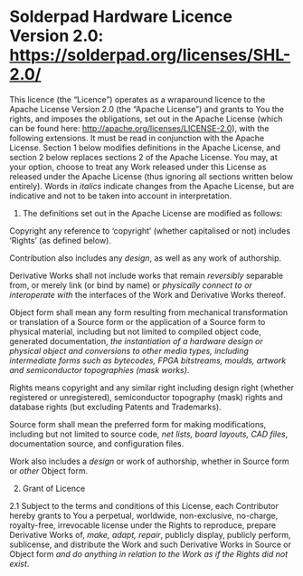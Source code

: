 # Solderpad Hardware Licence Version 2.0:  https://solderpad.org/licenses/SHL-2.0/

This licence (the “Licence”) operates as a wraparound licence to the Apache License Version 2.0 (the “Apache License”) and grants to You the rights, and imposes the obligations, set out in the Apache License (which can be found here: http://apache.org/licenses/LICENSE-2.0), with the following extensions. It must be read in conjunction with the Apache License. Section 1 below modifies definitions in the Apache License, and section 2 below replaces sections 2 of the Apache License. You may, at your option, choose to treat any Work released under this License as released under the Apache License (thus ignoring all sections written below entirely). Words in _italics_ indicate changes from the Apache License, but are indicative and not to be taken into account in interpretation.

1. The definitions set out in the Apache License are modified as follows:

Copyright any reference to ‘copyright’ (whether capitalised or not) includes ‘Rights’ (as defined below).

Contribution also includes any _design_, as well as any work of authorship.

Derivative Works shall not include works that remain _reversibly_ separable from, or merely link (or bind by name) or _physically connect to or interoperate with_ the interfaces of the Work and Derivative Works thereof.

Object form shall mean any form resulting from mechanical transformation or translation of a Source form or the application of a Source form to physical material, including but not limited to compiled object code, generated documentation, _the instantiation of a hardware design or physical object and conversions to other media types, including intermediate forms such as bytecodes, FPGA bitstreams, moulds, artwork and semiconductor topographies (mask works)_.

Rights means copyright and any similar right including design right (whether registered or unregistered), semiconductor topography (mask) rights and database rights (but excluding Patents and Trademarks).

Source form shall mean the preferred form for making modifications, including but not limited to source code, _net lists, board layouts, CAD files_, documentation source, and configuration files.

Work also includes a _design_ or work of authorship, whether in Source form or _other_ Object form.

2. Grant of Licence

2.1 Subject to the terms and conditions of this License, each Contributor hereby grants to You a perpetual, worldwide, non-exclusive, no-charge, royalty-free, irrevocable license under the Rights to reproduce, prepare Derivative Works of, _make, adapt, repair_, publicly display, publicly perform, sublicense, and distribute the Work and such Derivative Works in Source or Object form _and do anything in relation to the Work as if the Rights did not exist_.

